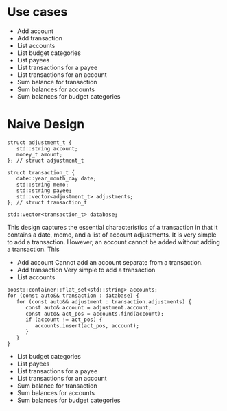 # Use cases
* Add account
* Add transaction
* List accounts
* List budget categories
* List payees
* List transactions for a payee
* List transactions for an account
* Sum balance for transaction
* Sum balances for accounts
* Sum balances for budget categories

# Naive Design
```
struct adjustment_t {
   std::string account;
   money_t amount;
}; // struct adjustment_t

struct transaction_t {
   date::year_month_day date;
   std::string memo;
   std::string payee;
   std::vector<adjustment_t> adjustments;
}; // struct transaction_t

std::vector<transaction_t> database;
```

This design captures the essential characteristics of a transaction in that it contains a date, memo, and a list of account adjustments. It is very simple to add a transaction. However, an account cannot be added without adding a transaction. This 

* Add account
Cannot add an account separate from a transaction.
* Add transaction
Very simple to add a transaction
* List accounts
```
boost::container::flat_set<std::string> accounts;
for (const auto&& transaction : database) {
   for (const auto&& adjustment : transaction.adjustments) {
      const auto& account = adjustment.account;
      const auto& act_pos = accounts.find(account);
      if (account != act_pos) {
         accounts.insert(act_pos, account);
      }
   }
}
```
* List budget categories
* List payees
* List transactions for a payee
* List transactions for an account
* Sum balance for transaction
* Sum balances for accounts
* Sum balances for budget categories
